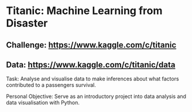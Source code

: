 # Titanic: Machine Learning from Disaster  

## Challenge: https://www.kaggle.com/c/titanic  

## Data: https://www.kaggle.com/c/titanic/data  

Task: Analyse and visualise data to make inferences about what factors contributed to a passengers survival.  

Personal Objective: Serve as an introductory project into data analysis and data visualisation with Python.
